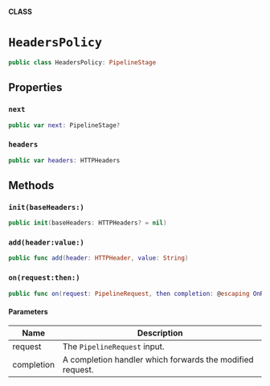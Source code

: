 **CLASS**

# `HeadersPolicy`

```swift
public class HeadersPolicy: PipelineStage
```

## Properties
### `next`

```swift
public var next: PipelineStage?
```

### `headers`

```swift
public var headers: HTTPHeaders
```

## Methods
### `init(baseHeaders:)`

```swift
public init(baseHeaders: HTTPHeaders? = nil)
```

### `add(header:value:)`

```swift
public func add(header: HTTPHeader, value: String)
```

### `on(request:then:)`

```swift
public func on(request: PipelineRequest, then completion: @escaping OnRequestCompletionHandler)
```

#### Parameters

| Name | Description |
| ---- | ----------- |
| request | The `PipelineRequest` input. |
| completion | A completion handler which forwards the modified request. |